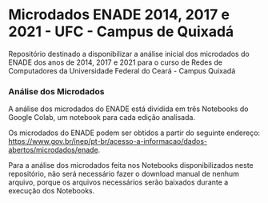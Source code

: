 # **Microdados ENADE 2014, 2017 e 2021 - UFC - Campus de Quixadá**

Repositório destinado a disponibilizar a análise inicial dos microdados do ENADE dos anos de 2014, 2017 e 2021 para o curso de Redes de Computadores da Universidade Federal do Ceará - Campus Quixadá

### **Análise dos Microdados**

A análise dos microdados do ENADE está dividida em três Notebooks do Google Colab, um notebook para cada edição analisada.

Os microdados do ENADE podem ser obtidos a partir do seguinte endereço: https://www.gov.br/inep/pt-br/acesso-a-informacao/dados-abertos/microdados/enade.

Para a análise dos microdados feita nos Notebooks disponibilizados neste repositório, não será necessário fazer o download manual de nenhum arquivo, porque os arquivos necessários serão baixados durante a execução dos Notebooks.

